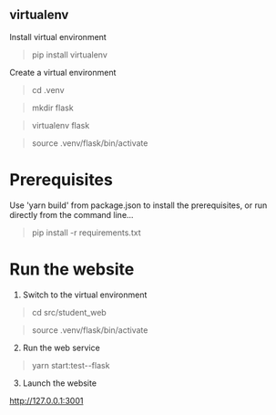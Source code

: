 ## virtualenv

Install virtual environment

> pip install virtualenv

Create a virtual environment

> cd .venv

> mkdir flask

> virtualenv flask

> source .venv/flask/bin/activate

# Prerequisites

Use 'yarn build' from package.json to install the prerequisites, or run directly from the command line...

> pip install -r requirements.txt


# Run the website

1. Switch to the virtual environment

> cd src/student_web

> source .venv/flask/bin/activate

2. Run the web service

> yarn start:test--flask

3. Launch the website

http://127.0.0.1:3001